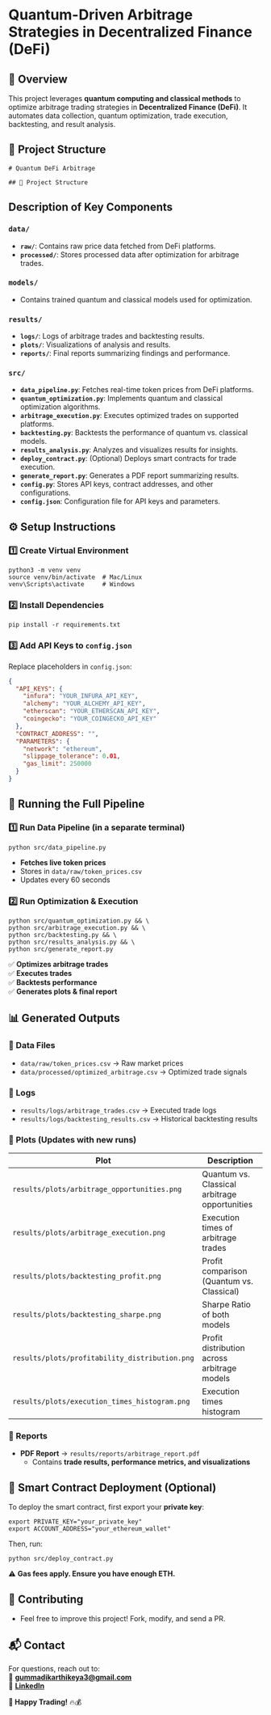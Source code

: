 # Quantum-Driven Arbitrage Strategies in Decentralized Finance (DeFi)

## 📌 Overview
This project leverages **quantum computing and classical methods** to optimize arbitrage trading strategies in **Decentralized Finance (DeFi)**. It automates data collection, quantum optimization, trade execution, backtesting, and result analysis.

## 📂 Project Structure

```
# Quantum DeFi Arbitrage

## 📂 Project Structure
```

## Description of Key Components

### `data/`
- **`raw/`**: Contains raw price data fetched from DeFi platforms.
- **`processed/`**: Stores processed data after optimization for arbitrage trades.

### `models/`
- Contains trained quantum and classical models used for optimization.

### `results/`
- **`logs/`**: Logs of arbitrage trades and backtesting results.
- **`plots/`**: Visualizations of analysis and results.
- **`reports/`**: Final reports summarizing findings and performance.

### `src/`
- **`data_pipeline.py`**: Fetches real-time token prices from DeFi platforms.
- **`quantum_optimization.py`**: Implements quantum and classical optimization algorithms.
- **`arbitrage_execution.py`**: Executes optimized trades on supported platforms.
- **`backtesting.py`**: Backtests the performance of quantum vs. classical models.
- **`results_analysis.py`**: Analyzes and visualizes results for insights.
- **`deploy_contract.py`**: (Optional) Deploys smart contracts for trade execution.
- **`generate_report.py`**: Generates a PDF report summarizing results.
- **`config.py`**: Stores API keys, contract addresses, and other configurations.
- **`config.json`**: Configuration file for API keys and parameters.

## ⚙️ Setup Instructions

### **1️⃣ Create Virtual Environment**
```
python3 -m venv venv
source venv/bin/activate  # Mac/Linux
venv\Scripts\activate     # Windows
```

### **2️⃣ Install Dependencies**
```
pip install -r requirements.txt
```

### **3️⃣ Add API Keys to `config.json`**
Replace placeholders in `config.json`:
```json
{
  "API_KEYS": {
    "infura": "YOUR_INFURA_API_KEY",
    "alchemy": "YOUR_ALCHEMY_API_KEY",
    "etherscan": "YOUR_ETHERSCAN_API_KEY",
    "coingecko": "YOUR_COINGECKO_API_KEY"
  },
  "CONTRACT_ADDRESS": "",
  "PARAMETERS": {
    "network": "ethereum",
    "slippage_tolerance": 0.01,
    "gas_limit": 250000
  }
}
```

## 🚀 Running the Full Pipeline

### **1️⃣ Run Data Pipeline (in a separate terminal)**
```
python src/data_pipeline.py
```
- **Fetches live token prices**
- Stores in `data/raw/token_prices.csv`
- Updates every 60 seconds

### **2️⃣ Run Optimization & Execution**
```
python src/quantum_optimization.py && \
python src/arbitrage_execution.py && \
python src/backtesting.py && \
python src/results_analysis.py && \
python src/generate_report.py
```
✅ **Optimizes arbitrage trades**  
✅ **Executes trades**  
✅ **Backtests performance**  
✅ **Generates plots & final report**

## 📊 Generated Outputs

### **🔹 Data Files**
- `data/raw/token_prices.csv` → Raw market prices
- `data/processed/optimized_arbitrage.csv` → Optimized trade signals

### **🔹 Logs**
- `results/logs/arbitrage_trades.csv` → Executed trade logs
- `results/logs/backtesting_results.csv` → Historical backtesting results

### **🔹 Plots (Updates with new runs)**
| Plot | Description |
|------|------------|
| `results/plots/arbitrage_opportunities.png` | Quantum vs. Classical arbitrage opportunities |
| `results/plots/arbitrage_execution.png` | Execution times of arbitrage trades |
| `results/plots/backtesting_profit.png` | Profit comparison (Quantum vs. Classical) |
| `results/plots/backtesting_sharpe.png` | Sharpe Ratio of both models |
| `results/plots/profitability_distribution.png` | Profit distribution across arbitrage models |
| `results/plots/execution_times_histogram.png` | Execution times histogram |

### **🔹 Reports**
- **PDF Report** → `results/reports/arbitrage_report.pdf`
  - Contains **trade results, performance metrics, and visualizations**

## 📜 Smart Contract Deployment (Optional)
To deploy the smart contract, first export your **private key**:
```
export PRIVATE_KEY="your_private_key"
export ACCOUNT_ADDRESS="your_ethereum_wallet"
```
Then, run:
```
python src/deploy_contract.py
```
⚠️ **Gas fees apply. Ensure you have enough ETH.**

## 🔗 Contributing
- Feel free to improve this project! Fork, modify, and send a PR.

## 📬 Contact
For questions, reach out to:  
📧 **gummadikarthikeya3@gmail.com**  
💼 **[LinkedIn](https://linkedin.com/in/karthikeya9296)**

**🚀 Happy Trading!** 🔥💰